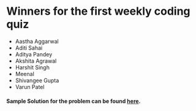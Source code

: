 # Winners for the first weekly coding quiz

- Aastha Aggarwal  
- Aditi Sahai  
- Aditya Pandey  
- Akshita Agrawal  
- Harshit Singh
- Meenal
- Shivangee Gupta
- Varun Patel

#### Sample Solution for the problem can be found [here](https://gist.github.com/dbc2201/ea46b62f3070e437c6cb5297c6f4434f).  